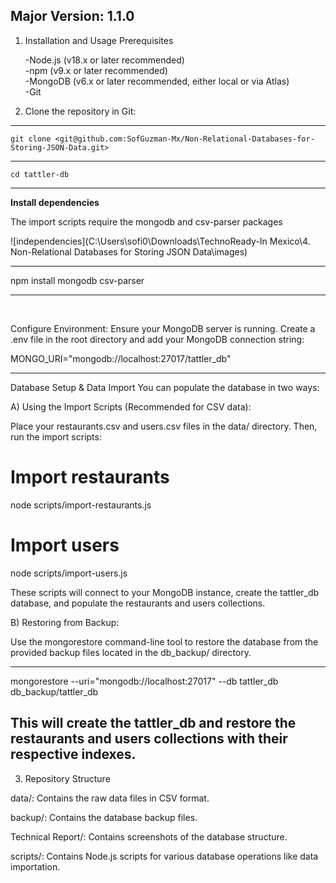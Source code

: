 Major Version: 1.1.0
------------
1. Installation and Usage Prerequisites

    -Node.js (v18.x or later recommended)<br/>
    -npm (v9.x or later recommended)<br/>
    -MongoDB (v6.x or later recommended, either local or via Atlas)<br/>
    -Git

2. Clone the repository in Git:
_____
    git clone <git@github.com:SofGuzman-Mx/Non-Relational-Databases-for-Storing-JSON-Data.git>
_____    
    cd tattler-db
_____
**Install dependencies**

The import scripts require the mongodb and csv-parser packages

![independencies](C:\Users\sofi0\Downloads\TechnoReady-In Mexico\4. Non-Relational Databases for Storing JSON Data\images)
____

npm install mongodb csv-parser
____
<br/>

Configure Environment:
Ensure your MongoDB server is running. Create a .env file in the root directory and add your MongoDB connection string:

MONGO_URI="mongodb://localhost:27017/tattler_db"
_________________
Database Setup & Data Import
You can populate the database in two ways:

A) Using the Import Scripts (Recommended for CSV data):

Place your restaurants.csv and users.csv files in the data/ directory. Then, run the import scripts:

# Import restaurants
node scripts/import-restaurants.js

# Import users
node scripts/import-users.js

These scripts will connect to your MongoDB instance, create the tattler_db database, and populate the restaurants and users collections.

B) Restoring from Backup:

Use the mongorestore command-line tool to restore the database from the provided backup files located in the db_backup/ directory.
____
mongorestore --uri="mongodb://localhost:27017" --db tattler_db db_backup/tattler_db

This will create the tattler_db and restore the restaurants and users collections with their respective indexes.
-----------------------
3. Repository Structure

data/: Contains the raw data files in CSV format.

backup/: Contains the database backup files.

Technical Report/: Contains screenshots of the database structure.

scripts/: Contains Node.js scripts for various database operations like data importation.

